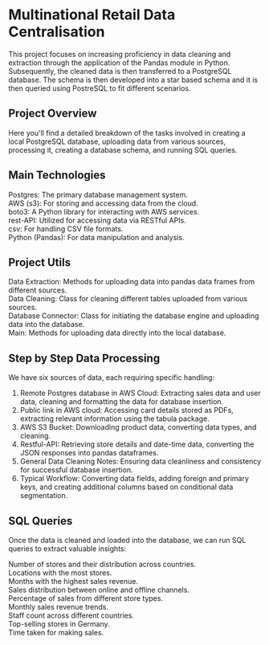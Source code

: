 # Multinational Retail Data Centralisation
This project focuses on increasing proficiency in data cleaning and extraction through the application of the Pandas module in Python. Subsequently, the cleaned data is then transferred to a PostgreSQL database. The schema is then developed into a star based schema and it is then queried using PostreSQL to fit different scenarios.
<br/>
## Project Overview
Here you'll find a detailed breakdown of the tasks involved in creating a local PostgreSQL database, uploading data from various sources, processing it, creating a database schema, and running SQL queries.
<br/>
## Main Technologies
Postgres: The primary database management system. <br/>
AWS (s3): For storing and accessing data from the cloud. <br/>
boto3: A Python library for interacting with AWS services. <br/>
rest-API: Utilized for accessing data via RESTful APIs. <br/>
csv: For handling CSV file formats. <br/>
Python (Pandas): For data manipulation and analysis. <br/>
## Project Utils
Data Extraction: Methods for uploading data into pandas data frames from different sources. <br/>
Data Cleaning: Class for cleaning different tables uploaded from various sources. <br/>
Database Connector: Class for initiating the database engine and uploading data into the database. <br/>
Main: Methods for uploading data directly into the local database.
## Step by Step Data Processing 
We have six sources of data, each requiring specific handling: <br/>
1. Remote Postgres database in AWS Cloud: Extracting sales data and user data, cleaning and formatting the data for database insertion. <br/>
2. Public link in AWS cloud: Accessing card details stored as PDFs, extracting relevant information using the tabula package. <br/>
3. AWS S3 Bucket: Downloading product data, converting data types, and cleaning. <br/>
4. Restful-API: Retrieving store details and date-time data, converting the JSON responses into pandas dataframes. <br/>
5. General Data Cleaning Notes: Ensuring data cleanliness and consistency for successful database insertion. <br/>
6. Typical Workflow: Converting data fields, adding foreign and primary keys, and creating additional columns based on conditional data segmentation.
## SQL Queries
Once the data is cleaned and loaded into the database, we can run SQL queries to extract valuable insights: <br/>

Number of stores and their distribution across countries. <br/>
Locations with the most stores. <br/>
Months with the highest sales revenue. <br/>
Sales distribution between online and offline channels. <br/>
Percentage of sales from different store types. <br/>
Monthly sales revenue trends. <br/>
Staff count across different countries. <br/>
Top-selling stores in Germany. <br/>
Time taken for making sales.
